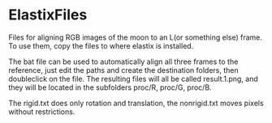 # ElastixFiles

Files for aligning RGB images of the moon to an L(or something else) frame. To use them, copy the files to where elastix is installed.

The bat file can be used to automatically align all three frames to the reference, just edit the paths and create the destination folders, then doubleclick on the file. The resulting files will all be called result.1.png, and they will be located in the subfolders proc/R, proc/G, proc/B.

The rigid.txt  does only rotation and translation, the nonrigid.txt moves pixels without restrictions.
